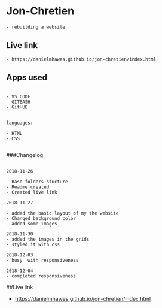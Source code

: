 # Jon-Chretien
```
- rebuilding a website 
```





## Live link
```
- https://danielmhawes.github.io/jon-chretien/index.html
```

## Apps used 
```

- VS CODE
- GITBASH
- GitHUB

```
```

languages:

- HTML
- CSS


```

###Changelog

```

2018-11-26

- Base folders stucture 
- Readme created 
- Created live link

```

```
2018-11-27

- added the basic layout of my the website
- Changed background color
- added some images
```

```
2018-11-30
- added the images in the grids
- styled it with css
```

```
2018-12-03
- busy  with responsiveness
```

```
2018-12-04
- completed responsiveness
```

##Live link
-  https://danielmhawes.github.io/jon-chretien/index.html